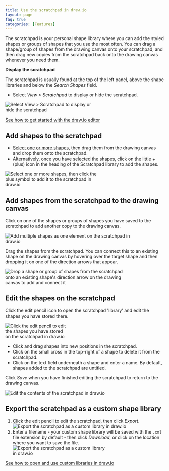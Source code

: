 ```yaml
---
title: Use the scratchpad in draw.io
layout: page
faq: true
categories: [Features]
---
```


The scratchpad is your personal shape library where you can add the styled shapes or groups of shapes that you use the most often. You can drag a shape/group of shapes from the drawing canvas onto your scratchpad, and then drag new copies from the scratchpad back onto the drawing canvas whenever you need them.

**Display the scratchpad**

The scratchpad is usually found at the top of the left panel, above the shape libraries and below the _Search Shapes_ field. 

* Select _View > Scratchpad_ to display or hide the scratchpad. 

<img src="/assets/img/blog/view-scratchpad.png" style="width=100%;max-width:300px;height:auto;" alt="Select View > Scratchpad to display or hide the scratchpad">

[See how to get started with the draw.io editor](/doc/getting-started-editor.html)

## Add shapes to the scratchpad

* [Select one or more shapes](/doc/faq/select-multiple-shapes.html), then drag them from the drawing canvas and drop them onto the scratchpad.
* Alternatively, once you have selected the shapes, click on the little _+_ (plus) icon in the heading of the Scratchpad library to add the shapes.

<img src="/assets/img/blog/scratchpad-add.png" style="width=100%;max-width:300px;height:auto;" alt="Select one or more shapes, then click the plus symbol to add it to the scratchpad in draw.io">

## Add shapes from the scratchpad to the drawing canvas

Click on one of the shapes or groups of shapes you have saved to the scratchpad to add another copy to the drawing canvas.

<img src="/assets/img/blog/scratchpad-add-multiple-shapes.gif" style="width=100%;max-width:400px;height:auto;" alt="Add multiple shapes as one element on the scratchpad in draw.io">

Drag the shapes from the scratchpad. You can connect this to an existing shape on the drawing canvas by hovering over the target shape and then dropping it on one of the direction arrows that appear.

<img src="/assets/img/blog/scratchpad-add-connect.gif" style="width=100%;max-width:400px;height:auto;" alt="Drop a shape or group of shapes  from the scratchpad onto  an existing shape's direction arrow on the drawing canvas to add and connect it">

## Edit the shapes on the scratchpad

Click the edit pencil icon to open the scratchpad 'library' and edit the shapes you have stored there.

<img src="/assets/img/blog/scratchpad-edit.png" style="width=100%;max-width:200px;height:auto;" alt="Click the edit pencil to edit the shapes you have stored on the scratchpad in draw.io">

* Click and drag shapes into new positions in the scratchpad. 
* Click on the small cross in the top-right of a shape to delete it from the scratchpad. 
* Click on the text field underneath a shape and enter a name. By default, shapes added to the scratchpad are untitled.

Click _Save_ when you have finished editing the scratchpad to return to the drawing canvas.

<img src="/assets/img/blog/scratchpad-edit.gif" style="width=100%;max-width:400px;height:auto;" alt="Edit the contents of the scratchpad in draw.io">

## Export the scratchpad as a custom shape library

1. Click the edit pencil to edit the scratchpad, then click _Export_.
<br /><img src="/assets/img/blog/scratchpad-export.png" style="width=100%;max-width:400px;height:auto;" alt="Export the scratchpad as a custom library in draw.io">
2. Enter a filename - your custom shape library will be saved with the ``.xml`` file extension by default - then click _Download_, or click on the location where you want to save the file.
<br /><img src="/assets/img/blog/scratchpad-save-as.png" style="width=100%;max-width:300px;height:auto;" alt="Export the scratchpad as a custom library in draw.io">

[See how to open and use custom libraries in draw.io](/blog/custom-libraries.html)